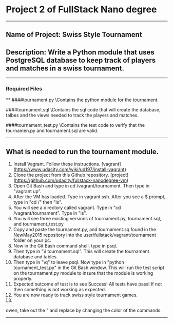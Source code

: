 # Project 2 of FullStack Nano degree

***

## Name of Project: Swiss Style Tournament

## Description: Write a Python module that uses PostgreSQL database to keep track of players and matches in a swiss tournament.
***
### Required Files
**
####tournament.py \Contains the python module for the tournament.

####tournament.sql \Contains the sql code that will create the database, talbes and the views needed to track the players and matches.

####tournament_test.py \Contains the test code to verify that the tournamen.py and tournament.sql are valid.
***
## What is needed to run the tournament module.
1. Install Vagrant. Follow these instructions. [vagrant] (https://www.udacity.com/wiki/ud197/install-vagrant)
2. Clone the project from this Github repository. [project] (https://github.com/udacity/fullstack-nanodegree-vm)
3. Open Git Bash and type in cd /vagrant/tournament. Then type in "vagrant up".
4. After the VM has loaded. Type in vagrant ssh. After you see a $ prompt, type in "cd /" then "ls".
5. You will see a directory called vagrant. Type in "cd /vagrant/tournament". Type in "ls".
6. You will see three existing versions of tournament.py, tournament.sql, and tournament_test.py
7. Copy and paste the tournament.py, and tournament.sq found in the NewMay2015 repository into the user/fullstack/vagrant/tournament folder on your pc.
8. Now in the Git Bash command shell, type in psql.
9. Then type in "\i tournament.sql". This will create the tournament database and tables.
10. Then type in "\q" to leave psql. Now type in "python tournament_test.py" in the Git Bash window. This will run the test script on the tournament.py module to insure that the module is working properly.
11. Expected outcome of test is to see Success! All tests have pass! If not then something is not working as expected.
12. You are now ready to track swiss style tournament games.
13. 

owen, take out the " and replace by changing the color of the commands.
***

